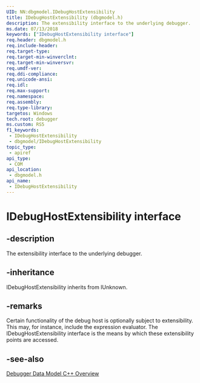 ```yaml
---
UID: NN:dbgmodel.IDebugHostExtensibility
title: IDebugHostExtensibility (dbgmodel.h)
description: The extensibility interface to the underlying debugger.
ms.date: 07/13/2018
keywords: ["IDebugHostExtensibility interface"]
req.header: dbgmodel.h
req.include-header: 
req.target-type: 
req.target-min-winverclnt: 
req.target-min-winversvr: 
req.umdf-ver: 
req.ddi-compliance: 
req.unicode-ansi: 
req.idl: 
req.max-support: 
req.namespace: 
req.assembly: 
req.type-library: 
targetos: Windows
tech.root: debugger
ms.custom: RS5
f1_keywords:
 - IDebugHostExtensibility
 - dbgmodel/IDebugHostExtensibility
topic_type:
 - apiref
api_type:
 - COM
api_location:
 - dbgmodel.h
api_name:
 - IDebugHostExtensibility
---
```


# IDebugHostExtensibility interface


## -description

The extensibility interface to the underlying debugger.

## -inheritance

IDebugHostExtensibility inherits from IUnknown.

## -remarks

Certain functionality of the debug host is optionally subject to extensibility. This may, for instance, include the expression evaluator. The IDebugHostExtensibility interface is the means by which these extensibility points are accessed.

## -see-also

[Debugger Data Model C++ Overview](/windows-hardware/drivers/debugger/data-model-cpp-overview)
